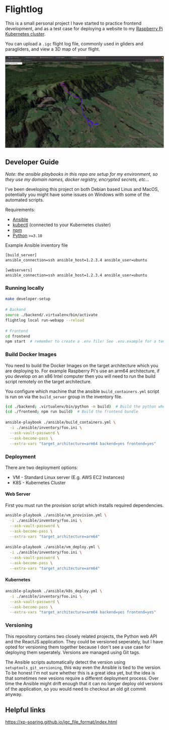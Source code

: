 # Flightlog

This is a small personal project I have started to practice frontend development, and as a test case for deploying a website to my [Raspberry Pi Kubernetes cluster](https://github.com/millarcalder/k3s_rp4_cluster).

You can upload a `.igc` flight log file, commonly used in gliders and paragliders, and view a 3D map of your flight.

![Screenshot](screenshot.png)

## Developer Guide

*Note: the ansible playbooks in this repo are setup for my environment, so they use my domain names, docker registry, encrypted secrets, etc...*

I've been developing this project on both Debian based Linus and MacOS, potentially you might have some issues on Windows with some of the automated scripts.

Requirements:
  - [Ansible](https://www.ansible.com/)
  - [kubectl](https://kubernetes.io/docs/reference/kubectl/kubectl/) (connected to your Kubernetes cluster)
  - [npm](https://www.npmjs.com/)
  - [Python](https://www.python.org/) `>=3.10`

Example Ansible inventory file

```
[build_server]
ansible_connection=ssh ansible_host=1.2.3.4 ansible_user=ubuntu

[webservers]
ansible_connection=ssh ansible_host=1.2.3.4 ansible_user=ubuntu
```

### Running locally

```bash
make developer-setup

# Backend
source ./backend/.virtualenv/bin/activate
flightlog local run-webapp --reload

# Frontend
cd frontend
npm start  # remember to create a .env file! See .env.example for a template
```

### Build Docker Images

You need to build the Docker Images on the target architecture which you are deploying to. For example Raspberry Pi's use an arm64 architecture, if you develop on an x86 Intel computer then you will need to run the build script remotely on the target architecture.

You configure which machine that the ansible `build_containers.yml` script is run on via the `build_server` group in the inventory file.

```bash
(cd ./backend; .virtualenv/bin/python -m build)  # Build the python wheel
(cd ./frontend; npm run build)  # Build the frontend bundle

ansible-playbook ./ansible/build_containers.yml \
  -i ./ansible/inventory/foo.ini \
  --ask-vault-password \
  --ask-become-pass \
  --extra-vars "target_architecture=arm64 backend=yes frontend=yes"
```

### Deployment

There are two deployment options:
  - VM - Standard Linux server (E.g. AWS EC2 Instances)
  - K8S - Kubernetes Cluster

#### Web Server

First you must run the provision script which installs required dependencies.

```bash
ansible-playbook ./ansible/vm_provision.yml \
  -i ./ansible/inventory/foo.ini \
  --ask-vault-password \
  --ask-become-pass \
  --extra-vars "target_architecture=arm64"

ansible-playbook ./ansible/vm_deploy.yml \
  -i ./ansible/inventory/foo.ini \
  --ask-vault-password \
  --ask-become-pass \
  --extra-vars "target_architecture=arm64"
```

#### Kubernetes

```bash
ansible-playbook ./ansible/k8s_deploy.yml \
  -i ./ansible/inventory/foo.ini \
  --ask-vault-password \
  --ask-become-pass \
  --extra-vars "target_architecture=arm64 backend=yes frontend=yes"
```

### Versioning

This repository contains two closely related projects, the Python web API and the ReactJS application. They could be versioned seperately, but I have opted for versioning them together because I don't see a use case for deploying them seperately. Versions are managed using Git tags.

The Ansible scripts automatically detect the version using `setuptools_git_versioning`, this way even the Ansible is tied to the version. To be honest I'm not sure whether this is a great idea yet, but the idea is that sometimes new vesions require a different deployment process. Over time the Ansible might drift enough that it can no longer deploy old versions of the application, so you would need to checkout an old git commit anyway.

## Helpful links

https://xp-soaring.github.io/igc_file_format/index.html
